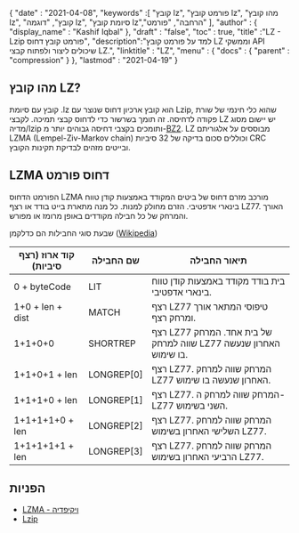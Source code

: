 {
  "date" : "2021-04-08",
  "keywords" :[ "קובץ lz", "פורמט קובץ lz", "מהו קובץ lz", "קובץ", "דוגמה lz", "סיומת קובץ lz","הרחבה", "פורמט" ],
  "author" : {
    "display_name" : "Kashif Iqbal"
},
  "draft" : "false",
  "toc" : true,
  "title" :"LZ - Lzip פורמט קובץ דחוס",
  "description":"למד על פורמט קובץ LZ וממשקי API שיכולים ליצור ולפתוח קבצי LZ.",
  "linktitle" : "LZ",
  "menu" : {
    "docs" : {
      "parent" : "compression"
}
},
  "lastmod" : "2021-04-19"
}

## מהו קובץ LZ?

קובץ עם סיומת .lz הוא קובץ ארכיון דחוס שנוצר עם Lzip, שהוא כלי חינמי של שורת פקודה לדחיסה. זה תומך בשרשור כדי לדחוס קבצי תמיכה. לקבצי LZ יש יישום מסוג מדיה/lzip ותומכים בקצבי דחיסה גבוהים יותר מ-[BZ2](/he/compression/bz2/). LZ מבוססים על אלגוריתם LZMA (Lempel-Ziv-Markov chain) וכוללים סכום בדיקה של 32 סיביות CRC ובייטים מזהים לבדיקת תקינות הקובץ.

## LZMA דחוס פורמט

הפורמט הדחוס LZMA מורכב מזרם דחוס של ביטים המקודד באמצעות קודן טווח בינארי אדפטיבי. הזרם מחולק למנות. כל מנה מתארת בייט בודד או רצף LZ77. האורך והמרחק של כל חבילה מקודדים באופן מרומז או מפורש.

שבעת סוגי החבילות הם כדלקמן ([Wikipedia](https://en.wikipedia.org/wiki/Lempel%E2%80%93Ziv%E2%80%93Markov_chain_algorithm#Compressed_format_overview))

|קוד ארוז (רצף סיביות) |שם החבילה |תיאור החבילה|
---|---|---|
|0 + byteCode| LIT| בית בודד מקודד באמצעות קודן טווח בינארי אדפטיבי.|
|1+0 + len + dist| MATCH| רצף LZ77 טיפוסי המתאר אורך ומרחק רצף.|
|1+1+0+0| SHORTREP| רצף LZ77 של בית אחד. המרחק שווה למרחק LZ77 האחרון שנעשה בו שימוש.|
|1+1+0+1 + len| LONGREP[0]| רצף LZ77. המרחק שווה למרחק LZ77 האחרון שנעשה בו שימוש.|
|1+1+1+0 + len| LONGREP[1]| רצף LZ77. המרחק שווה למרחק ה-LZ77 השני בשימוש.|
|1+1+1+1+0 + len| LONGREP[2]| רצף LZ77. המרחק שווה למרחק השלישי האחרון בשימוש LZ77.|
|1+1+1+1+1 + len| LONGREP[3]| רצף LZ77. המרחק שווה למרחק הרביעי האחרון בשימוש LZ77.|


## הפניות

* [LZMA - ויקיפדיה](https://en.wikipedia.org/wiki/Lempel%E2%80%93Ziv%E2%80%93Markov_chain_algorithm#Compressed_format_overview)
* [Lzip](https://en.wikipedia.org/wiki/Lzip)


